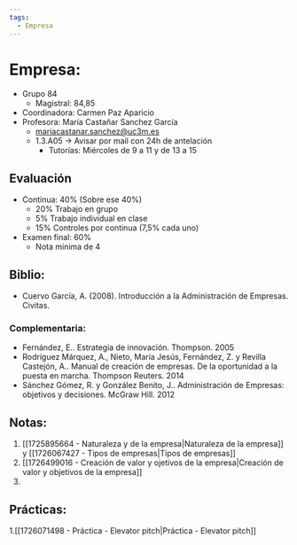 ```yaml
---
tags:
  - Empresa
---
```

# Empresa:
+ Grupo 84
	+ Magistral: 84,85
+ Coordinadora: Carmen Paz Aparicio
+ Profesora: María Castañar Sanchez García
	+ mariacastanar.sanchez@uc3m.es
	+ 1.3.A05 → Avisar por mail con 24h de antelación
		+ Tutorías: Miércoles de 9 a 11 y de 13 a 15

## Evaluación
+ Continua: 40%
	(Sobre ese 40%)
	+ 20% Trabajo en grupo
	+ 5% Trabajo individual en clase
	+ 15% Controles por continua (7,5% cada uno)
+ Examen final: 60%
	+ Nota mínima de 4

## Biblio: 
+  Cuervo García, A. (2008). Introducción a la Administración de Empresas. Civitas.
### Complementaria: 
- Fernández, E.. Estrategia de innovación. Thompson. 2005
- Rodríguez Márquez, A., Nieto, María Jesús, Fernández, Z. y Revilla Castejón, A.. Manual de creación de empresas. De la oportunidad a la puesta en marcha. Thompson Reuters. 2014
- Sánchez Gómez, R. y González Benito, J.. Administración de Empresas: objetivos y decisiones. McGraw Hill. 2012
## Notas: 
1.  [[1725895664 - Naturaleza y de la empresa|Naturaleza de la empresa]] y [[1726067427 - Tipos de empresas|Tipos de empresas]]
2. [[1726499016 - Creación de valor y ojetivos de la empresa|Creación de valor y objetivos de la empresa]]
3. 
## Prácticas:
1.[[1726071498 - Práctica - Elevator pitch|Práctica - Elevator pitch]]
